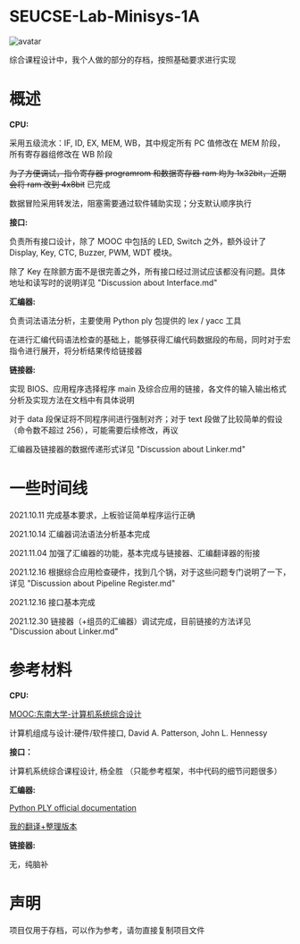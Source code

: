 # SEUCSE-Lab-Minisys-1A

![avatar](https://gravatar.loli.net/avatar/21045a9dba2e8c4b064b00dab8254be0?d=mm&s=256)

综合课程设计中，我个人做的部分的存档，按照基础要求进行实现



# 概述

**CPU:**

采用五级流水：IF, ID, EX, MEM, WB，其中规定所有 PC 值修改在 MEM 阶段，所有寄存器组修改在 WB 阶段

~~为了方便调试，指令寄存器 programrom 和数据寄存器 ram 均为 1x32bit，近期会将 ram 改到 4x8bit~~ 已完成

数据冒险采用转发法，阻塞需要通过软件辅助实现；分支默认顺序执行

**接口:**

负责所有接口设计，除了 MOOC 中包括的 LED, Switch 之外，额外设计了 Display, Key, CTC, Buzzer, PWM, WDT 模块。

除了 Key 在除颤方面不是很完善之外，所有接口经过测试应该都没有问题。具体地址和读写时的说明详见 "Discussion about Interface.md"

**汇编器:**

负责词法语法分析，主要使用 Python ply 包提供的 lex / yacc 工具

在进行汇编代码语法检查的基础上，能够获得汇编代码数据段的布局，同时对于宏指令进行展开，将分析结果传给链接器

**链接器:**

实现 BIOS、应用程序选择程序 main 及综合应用的链接，各文件的输入输出格式分析及实现方法在文档中有具体说明

对于 data 段保证将不同程序间进行强制对齐；对于 text 段做了比较简单的假设（命令数不超过 256），可能需要后续修改，再议

汇编器及链接器的数据传递形式详见 "Discussion about Linker.md"


# 一些时间线

2021.10.11 完成基本要求，上板验证简单程序运行正确

2021.10.14 汇编器词法语法分析基本完成

2021.11.04 加强了汇编器的功能，基本完成与链接器、汇编翻译器的衔接

2021.12.16 根据综合应用检查硬件，找到几个锅，对于这些问题专门说明了一下，详见 "Discussion about Pipeline Register.md"

2021.12.16 接口基本完成

2021.12.30 链接器（+组员的汇编器）调试完成，目前链接的方法详见 "Discussion about Linker.md"


# 参考材料

**CPU:**

[MOOC:东南大学-计算机系统综合设计](https://www.icourse163.org/course/SEU-1003566002)

计算机组成与设计:硬件/软件接口, David A. Patterson, John L. Hennessy

**接口：**

计算机系统综合课程设计, 杨全胜 （只能参考框架，书中代码的细节问题很多）

**汇编器:**

[Python PLY official documentation](http://www.dabeaz.com/ply/ply.html)

[我的翻译+整理版本](https://www.cnblogs.com/LiuRunky/p/Python_Ply_Tutorial.html)

**链接器:**

无，纯脑补


# 声明

项目仅用于存档，可以作为参考，请勿直接复制项目文件
